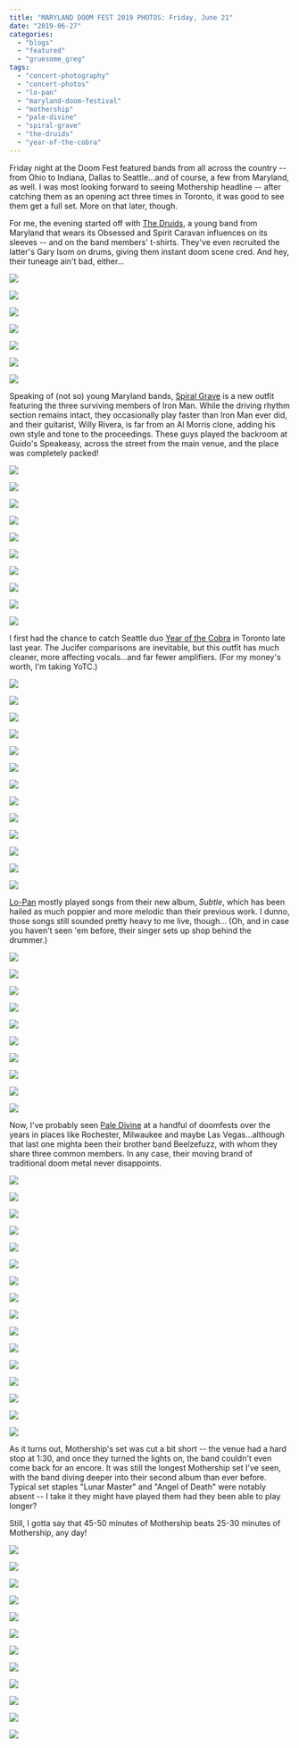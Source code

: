 ```yaml
---
title: "MARYLAND DOOM FEST 2019 PHOTOS: Friday, June 21"
date: "2019-06-27"
categories: 
  - "blogs"
  - "featured"
  - "gruesome_greg"
tags: 
  - "concert-photography"
  - "concert-photos"
  - "lo-pan"
  - "maryland-doom-festival"
  - "mothership"
  - "pale-divine"
  - "spiral-grave"
  - "the-druids"
  - "year-of-the-cobra"
---
```


Friday night at the Doom Fest featured bands from all across the country -- from Ohio to Indiana, Dallas to Seattle...and of course, a few from Maryland, as well. I was most looking forward to seeing Mothership headline -- after catching them as an opening act three times in Toronto, it was good to see them get a full set. More on that later, though.

For me, the evening started off with [The Druids](https://theedruids.bandcamp.com/), a young band from Maryland that wears its Obsessed and Spirit Caravan influences on its sleeves -- and on the band members' t-shirts. They've even recruited the latter's Gary Isom on drums, giving them instant doom scene cred. And hey, their tuneage ain't bad, either...

[![](https://hellbound.ca/wp-content/uploads/2019/06/the_druids-2-1024x768.jpg)](https://hellbound.ca/wp-content/uploads/2019/06/the_druids-2.jpg)

[![](https://hellbound.ca/wp-content/uploads/2019/06/the_druids-4.jpg)](https://hellbound.ca/wp-content/uploads/2019/06/the_druids-4.jpg)

[![](https://hellbound.ca/wp-content/uploads/2019/06/the_druids-10-1024x768.jpg)](https://hellbound.ca/wp-content/uploads/2019/06/the_druids-10.jpg)

[![](https://hellbound.ca/wp-content/uploads/2019/06/the_druids-11-1024x768.jpg)](https://hellbound.ca/wp-content/uploads/2019/06/the_druids-11.jpg)

[![](https://hellbound.ca/wp-content/uploads/2019/06/the_druids-13.jpg)](https://hellbound.ca/wp-content/uploads/2019/06/the_druids-13.jpg)

[![](https://hellbound.ca/wp-content/uploads/2019/06/the_druids-15.jpg)](https://hellbound.ca/wp-content/uploads/2019/06/the_druids-15.jpg)

[![](https://hellbound.ca/wp-content/uploads/2019/06/the_druids-22.jpg)](https://hellbound.ca/wp-content/uploads/2019/06/the_druids-22.jpg)

Speaking of (not so) young Maryland bands, [Spiral Grave](https://www.facebook.com/SpiralGrave/) is a new outfit featuring the three surviving members of Iron Man. While the driving rhythm section remains intact, they occasionally play faster than Iron Man ever did, and their guitarist, Willy Rivera, is far from an Al Morris clone, adding his own style and tone to the proceedings. These guys played the backroom at Guido's Speakeasy, across the street from the main venue, and the place was completely packed!

[![](https://hellbound.ca/wp-content/uploads/2019/06/spiral_grave-1-1024x768.jpg)](https://hellbound.ca/wp-content/uploads/2019/06/spiral_grave-1.jpg)

[![](https://hellbound.ca/wp-content/uploads/2019/06/spiral_grave-2.jpg)](https://hellbound.ca/wp-content/uploads/2019/06/spiral_grave-2.jpg)

[![](https://hellbound.ca/wp-content/uploads/2019/06/spiral_grave-8.jpg)](https://hellbound.ca/wp-content/uploads/2019/06/spiral_grave-8.jpg)

[![](https://hellbound.ca/wp-content/uploads/2019/06/spiral_grave-10.jpg)](https://hellbound.ca/wp-content/uploads/2019/06/spiral_grave-10.jpg)

[![](https://hellbound.ca/wp-content/uploads/2019/06/spiral_grave-13.jpg)](https://hellbound.ca/wp-content/uploads/2019/06/spiral_grave-13.jpg)

[![](https://hellbound.ca/wp-content/uploads/2019/06/spiral_grave-16-1024x768.jpg)](https://hellbound.ca/wp-content/uploads/2019/06/spiral_grave-16.jpg)

[![](https://hellbound.ca/wp-content/uploads/2019/06/spiral_grave-23-1024x768.jpg)](https://hellbound.ca/wp-content/uploads/2019/06/spiral_grave-23.jpg)

[![](https://hellbound.ca/wp-content/uploads/2019/06/spiral_grave-25-1024x768.jpg)](https://hellbound.ca/wp-content/uploads/2019/06/spiral_grave-25.jpg)

[![](https://hellbound.ca/wp-content/uploads/2019/06/spiral_grave-27.jpg)](https://hellbound.ca/wp-content/uploads/2019/06/spiral_grave-27.jpg)

[![](https://hellbound.ca/wp-content/uploads/2019/06/spiral_grave-31.jpg)](https://hellbound.ca/wp-content/uploads/2019/06/spiral_grave-31.jpg)

I first had the chance to catch Seattle duo [Year of the Cobra](https://yearofthecobra.bandcamp.com/) in Toronto late last year. The Jucifer comparisons are inevitable, but this outfit has much cleaner, more affecting vocals...and far fewer amplifiers. (For my money's worth, I'm taking YoTC.)

[![](https://hellbound.ca/wp-content/uploads/2019/06/year_of_the_cobra-3.jpg)](https://hellbound.ca/wp-content/uploads/2019/06/year_of_the_cobra-3.jpg)

[![](https://hellbound.ca/wp-content/uploads/2019/06/year_of_the_cobra-6.jpg)](https://hellbound.ca/wp-content/uploads/2019/06/year_of_the_cobra-6.jpg)

[![](https://hellbound.ca/wp-content/uploads/2019/06/year_of_the_cobra-12.jpg)](https://hellbound.ca/wp-content/uploads/2019/06/year_of_the_cobra-12.jpg)

[![](https://hellbound.ca/wp-content/uploads/2019/06/year_of_the_cobra-13-1024x768.jpg)](https://hellbound.ca/wp-content/uploads/2019/06/year_of_the_cobra-13.jpg)

[![](https://hellbound.ca/wp-content/uploads/2019/06/year_of_the_cobra-16-1024x768.jpg)](https://hellbound.ca/wp-content/uploads/2019/06/year_of_the_cobra-16.jpg)

[![](https://hellbound.ca/wp-content/uploads/2019/06/year_of_the_cobra-17-1024x768.jpg)](https://hellbound.ca/wp-content/uploads/2019/06/year_of_the_cobra-17.jpg)

[![](https://hellbound.ca/wp-content/uploads/2019/06/year_of_the_cobra-21-1024x768.jpg)](https://hellbound.ca/wp-content/uploads/2019/06/year_of_the_cobra-21.jpg)

[![](https://hellbound.ca/wp-content/uploads/2019/06/year_of_the_cobra-28-1024x768.jpg)](https://hellbound.ca/wp-content/uploads/2019/06/year_of_the_cobra-28.jpg)

[![](https://hellbound.ca/wp-content/uploads/2019/06/year_of_the_cobra-32-1024x768.jpg)](https://hellbound.ca/wp-content/uploads/2019/06/year_of_the_cobra-32.jpg)

[![](https://hellbound.ca/wp-content/uploads/2019/06/year_of_the_cobra-34.jpg)](https://hellbound.ca/wp-content/uploads/2019/06/year_of_the_cobra-34.jpg)

[![](https://hellbound.ca/wp-content/uploads/2019/06/year_of_the_cobra-39.jpg)](https://hellbound.ca/wp-content/uploads/2019/06/year_of_the_cobra-39.jpg)

[![](https://hellbound.ca/wp-content/uploads/2019/06/year_of_the_cobra-42.jpg)](https://hellbound.ca/wp-content/uploads/2019/06/year_of_the_cobra-42.jpg)

[![](https://hellbound.ca/wp-content/uploads/2019/06/year_of_the_cobra-48-1024x768.jpg)](https://hellbound.ca/wp-content/uploads/2019/06/year_of_the_cobra-48.jpg)

[Lo-Pan](https://lopandemic.com/) mostly played songs from their new album, _Subtle_, which has been hailed as much poppier and more melodic than their previous work. I dunno, those songs still sounded pretty heavy to me live, though... (Oh, and in case you haven't seen 'em before, their singer sets up shop behind the drummer.)

[![](https://hellbound.ca/wp-content/uploads/2019/06/lo-pan-4-1024x768.jpg)](https://hellbound.ca/wp-content/uploads/2019/06/lo-pan-4.jpg)

[![](https://hellbound.ca/wp-content/uploads/2019/06/lo-pan-10.jpg)](https://hellbound.ca/wp-content/uploads/2019/06/lo-pan-10.jpg)

[![](https://hellbound.ca/wp-content/uploads/2019/06/lo-pan-11.jpg)](https://hellbound.ca/wp-content/uploads/2019/06/lo-pan-11.jpg)

[![](https://hellbound.ca/wp-content/uploads/2019/06/lo-pan-14.jpg)](https://hellbound.ca/wp-content/uploads/2019/06/lo-pan-14.jpg)

[![](https://hellbound.ca/wp-content/uploads/2019/06/lo-pan-17.jpg)](https://hellbound.ca/wp-content/uploads/2019/06/lo-pan-17.jpg)

[![](https://hellbound.ca/wp-content/uploads/2019/06/lo-pan-19.jpg)](https://hellbound.ca/wp-content/uploads/2019/06/lo-pan-19.jpg)

[![](https://hellbound.ca/wp-content/uploads/2019/06/lo-pan-25-1024x768.jpg)](https://hellbound.ca/wp-content/uploads/2019/06/lo-pan-25.jpg)

[![](https://hellbound.ca/wp-content/uploads/2019/06/lo-pan-26.jpg)](https://hellbound.ca/wp-content/uploads/2019/06/lo-pan-26.jpg)

[![](https://hellbound.ca/wp-content/uploads/2019/06/lo-pan-32.jpg)](https://hellbound.ca/wp-content/uploads/2019/06/lo-pan-32.jpg)

[![](https://hellbound.ca/wp-content/uploads/2019/06/lo-pan-34.jpg)](https://hellbound.ca/wp-content/uploads/2019/06/lo-pan-34.jpg)

Now, I've probably seen [Pale Divine](https://www.facebook.com/serpentspath/) at a handful of doomfests over the years in places like Rochester, Milwaukee and maybe Las Vegas...although that last one mighta been their brother band Beelzefuzz, with whom they share three common members. In any case, their moving brand of traditional doom metal never disappoints.

[![](https://hellbound.ca/wp-content/uploads/2019/06/pale_divine-4.jpg)](https://hellbound.ca/wp-content/uploads/2019/06/pale_divine-4.jpg)

[![](https://hellbound.ca/wp-content/uploads/2019/06/pale_divine-6.jpg)](https://hellbound.ca/wp-content/uploads/2019/06/pale_divine-6.jpg)

[![](https://hellbound.ca/wp-content/uploads/2019/06/pale_divine-8.jpg)](https://hellbound.ca/wp-content/uploads/2019/06/pale_divine-8.jpg)

[![](https://hellbound.ca/wp-content/uploads/2019/06/pale_divine-11.jpg)](https://hellbound.ca/wp-content/uploads/2019/06/pale_divine-11.jpg)

[![](https://hellbound.ca/wp-content/uploads/2019/06/pale_divine-12.jpg)](https://hellbound.ca/wp-content/uploads/2019/06/pale_divine-12.jpg)

[![](https://hellbound.ca/wp-content/uploads/2019/06/pale_divine-18-1024x768.jpg)](https://hellbound.ca/wp-content/uploads/2019/06/pale_divine-18.jpg)

[![](https://hellbound.ca/wp-content/uploads/2019/06/pale_divine-20.jpg)](https://hellbound.ca/wp-content/uploads/2019/06/pale_divine-20.jpg)

[![](https://hellbound.ca/wp-content/uploads/2019/06/pale_divine-25.jpg)](https://hellbound.ca/wp-content/uploads/2019/06/pale_divine-25.jpg)

[![](https://hellbound.ca/wp-content/uploads/2019/06/pale_divine-28.jpg)](https://hellbound.ca/wp-content/uploads/2019/06/pale_divine-28.jpg)

[![](https://hellbound.ca/wp-content/uploads/2019/06/pale_divine-31-1024x768.jpg)](https://hellbound.ca/wp-content/uploads/2019/06/pale_divine-31.jpg)

[![](https://hellbound.ca/wp-content/uploads/2019/06/pale_divine-34.jpg)](https://hellbound.ca/wp-content/uploads/2019/06/pale_divine-34.jpg)

[![](https://hellbound.ca/wp-content/uploads/2019/06/pale_divine-40.jpg)](https://hellbound.ca/wp-content/uploads/2019/06/pale_divine-40.jpg)

[![](https://hellbound.ca/wp-content/uploads/2019/06/pale_divine-51.jpg)](https://hellbound.ca/wp-content/uploads/2019/06/pale_divine-51.jpg)

[![](https://hellbound.ca/wp-content/uploads/2019/06/pale_divine-52.jpg)](https://hellbound.ca/wp-content/uploads/2019/06/pale_divine-52.jpg)

[![](https://hellbound.ca/wp-content/uploads/2019/06/pale_divine-61-1024x768.jpg)](https://hellbound.ca/wp-content/uploads/2019/06/pale_divine-61.jpg)

[![](https://hellbound.ca/wp-content/uploads/2019/06/pale_divine-64-1024x768.jpg)](https://hellbound.ca/wp-content/uploads/2019/06/pale_divine-64.jpg)

As it turns out, Mothership's set was cut a bit short -- the venue had a hard stop at 1:30, and once they turned the lights on, the band couldn't even come back for an encore. It was still the longest Mothership set I've seen, with the band diving deeper into their second album than ever before. Typical set staples "Lunar Master" and "Angel of Death" were notably absent -- I take it they might have played them had they been able to play longer?

Still, I gotta say that 45-50 minutes of Mothership beats 25-30 minutes of Mothership, any day!

[![](https://hellbound.ca/wp-content/uploads/2019/06/mothership-1-1024x768.jpg)](https://hellbound.ca/wp-content/uploads/2019/06/mothership-1.jpg)

[![](https://hellbound.ca/wp-content/uploads/2019/06/mothership-5.jpg)](https://hellbound.ca/wp-content/uploads/2019/06/mothership-5.jpg)

[![](https://hellbound.ca/wp-content/uploads/2019/06/mothership-7.jpg)](https://hellbound.ca/wp-content/uploads/2019/06/mothership-7.jpg)

[![](https://hellbound.ca/wp-content/uploads/2019/06/mothership-11.jpg)](https://hellbound.ca/wp-content/uploads/2019/06/mothership-11.jpg)

[![](https://hellbound.ca/wp-content/uploads/2019/06/mothership-12.jpg)](https://hellbound.ca/wp-content/uploads/2019/06/mothership-12.jpg)

[![](https://hellbound.ca/wp-content/uploads/2019/06/mothership-16.jpg)](https://hellbound.ca/wp-content/uploads/2019/06/mothership-16.jpg)

[![](https://hellbound.ca/wp-content/uploads/2019/06/mothership-22.jpg)](https://hellbound.ca/wp-content/uploads/2019/06/mothership-22.jpg)

[![](https://hellbound.ca/wp-content/uploads/2019/06/mothership-27.jpg)](https://hellbound.ca/wp-content/uploads/2019/06/mothership-27.jpg)

[![](https://hellbound.ca/wp-content/uploads/2019/06/mothership-29.jpg)](https://hellbound.ca/wp-content/uploads/2019/06/mothership-29.jpg)

[![](https://hellbound.ca/wp-content/uploads/2019/06/mothership-35.jpg)](https://hellbound.ca/wp-content/uploads/2019/06/mothership-35.jpg)

[![](https://hellbound.ca/wp-content/uploads/2019/06/mothership-43-1024x768.jpg)](https://hellbound.ca/wp-content/uploads/2019/06/mothership-43.jpg)

[![](https://hellbound.ca/wp-content/uploads/2019/06/mothership-44-1024x768.jpg)](https://hellbound.ca/wp-content/uploads/2019/06/mothership-44.jpg)
